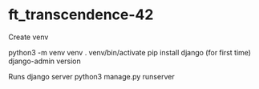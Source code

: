 # ft_transcendence-42

Create venv

python3 -m venv venv
. venv/bin/activate
pip install django (for first time)
django-admin version

Runs django server
python3 manage.py runserver
